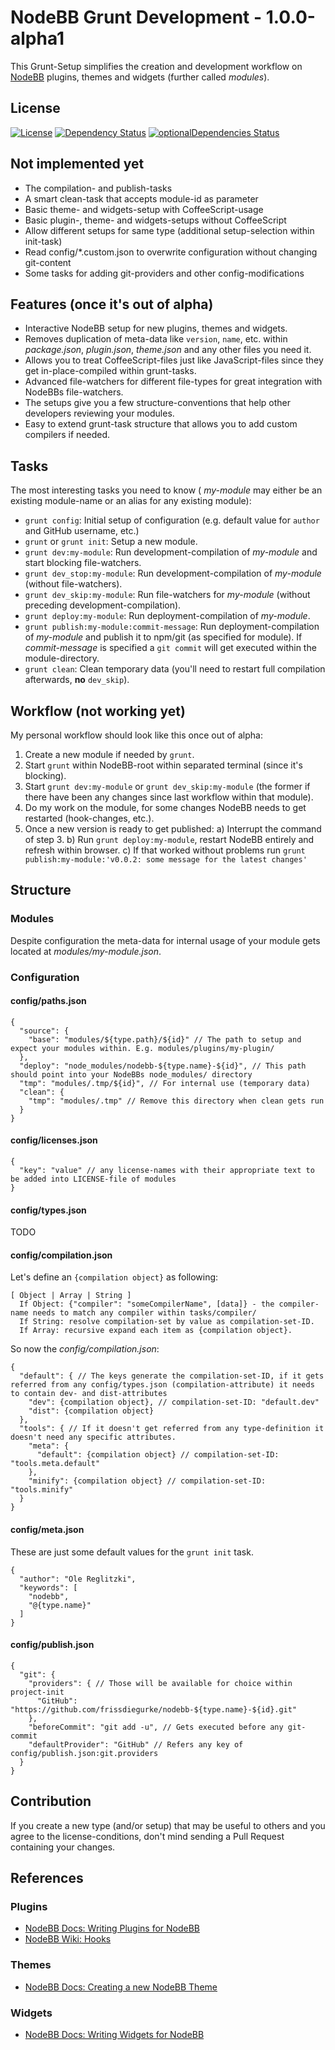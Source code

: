 # NodeBB Grunt Development - 1.0.0-alpha1

This Grunt-Setup simplifies the creation and development workflow on [NodeBB](https://nodebb.org/) plugins, themes and widgets (further called *modules*).

## License

[![License](https://img.shields.io/badge/license-MIT-blue.svg?style=flat)](LICENSE)
[![Dependency Status](https://david-dm.org/frissdiegurke/nodebb-grunt-development.svg)](https://david-dm.org/frissdiegurke/nodebb-grunt-development)
[![optionalDependencies Status](https://david-dm.org/frissdiegurke/nodebb-grunt-development/optional-status.svg)](https://david-dm.org/frissdiegurke/nodebb-grunt-development#info=optionalDependencies)

## Not implemented yet

 + The compilation- and publish-tasks
 + A smart clean-task that accepts module-id as parameter
 + Basic theme- and widgets-setup with CoffeeScript-usage
 + Basic plugin-, theme- and widgets-setups without CoffeeScript
 + Allow different setups for same type (additional setup-selection within init-task)
 + Read config/*.custom.json to overwrite configuration without changing git-content
 + Some tasks for adding git-providers and other config-modifications

## Features (once it's out of alpha)

 + Interactive NodeBB setup for new plugins, themes and widgets.
 + Removes duplication of meta-data like `version`, `name`, etc. within *package.json*, *plugin.json*, *theme.json* and any other files you need it.
 + Allows you to treat CoffeeScript-files just like JavaScript-files since they get in-place-compiled within grunt-tasks.
 + Advanced file-watchers for different file-types for great integration with NodeBBs file-watchers.
 + The setups give you a few structure-conventions that help other developers reviewing your modules.
 + Easy to extend grunt-task structure that allows you to add custom compilers if needed.

## Tasks

The most interesting tasks you need to know ( *my-module* may either be an existing module-name or an alias for any existing module):

 + `grunt config`: Initial setup of configuration (e.g. default value for `author` and GitHub username, etc.)
 + `grunt` or `grunt init`: Setup a new module.
 + `grunt dev:my-module`: Run development-compilation of *my-module* and start blocking file-watchers.
 + `grunt dev_stop:my-module`: Run development-compilation of *my-module* (without file-watchers).
 + `grunt dev_skip:my-module`: Run file-watchers for *my-module* (without preceding development-compilation).
 + `grunt deploy:my-module`: Run deployment-compilation of *my-module*.
 + `grunt publish:my-module:commit-message`: Run deployment-compilation of *my-module* and publish it to npm/git (as specified for module). If *commit-message* is specified a `git commit` will get executed within the module-directory.
 + `grunt clean`: Clean temporary data (you'll need to restart full compilation afterwards, **no** `dev_skip`).

## Workflow (not working yet)

My personal workflow should look like this once out of alpha:

 1. Create a new module if needed by `grunt`.
 2. Start `grunt` within NodeBB-root within separated terminal (since it's blocking).
 3. Start `grunt dev:my-module` or `grunt dev_skip:my-module` (the former if there have been any changes since last workflow within that module).
 4. Do my work on the module, for some changes NodeBB needs to get restarted (hook-changes, etc.).
 5. Once a new version is ready to get published:
   a) Interrupt the command of step 3.
   b) Run `grunt deploy:my-module`, restart NodeBB entirely and refresh within browser.
   c) If that worked without problems run `grunt publish:my-module:'v0.0.2: some message for the latest changes'`

## Structure

### Modules

Despite configuration the meta-data for internal usage of your module gets located at *modules/my-module.json*.

### Configuration

#### config/paths.json

    {
      "source": {
        "base": "modules/${type.path}/${id}" // The path to setup and expect your modules within. E.g. modules/plugins/my-plugin/
      },
      "deploy": "node_modules/nodebb-${type.name}-${id}", // This path should point into your NodeBBs node_modules/ directory
      "tmp": "modules/.tmp/${id}", // For internal use (temporary data)
      "clean": {
        "tmp": "modules/.tmp" // Remove this directory when clean gets run
      }
    }

#### config/licenses.json

    {
      "key": "value" // any license-names with their appropriate text to be added into LICENSE-file of modules
    }

#### config/types.json

TODO

#### config/compilation.json

Let's define an `{compilation object}` as following:

    [ Object | Array | String ]
      If Object: {"compiler": "someCompilerName", [data]} - the compiler-name needs to match any compiler within tasks/compiler/
      If String: resolve compilation-set by value as compilation-set-ID.
      If Array: recursive expand each item as {compilation object}.

So now the *config/compilation.json*:

    {
      "default": { // The keys generate the compilation-set-ID, if it gets referred from any config/types.json (compilation-attribute) it needs to contain dev- and dist-attributes
        "dev": {compilation object}, // compilation-set-ID: "default.dev"
        "dist": {compilation object}
      },
      "tools": { // If it doesn't get referred from any type-definition it doesn't need any specific attributes.
        "meta": {
          "default": {compilation object} // compilation-set-ID: "tools.meta.default"
        },
        "minify": {compilation object} // compilation-set-ID: "tools.minify"
      }
    }

#### config/meta.json

These are just some default values for the `grunt init` task.

    {
      "author": "Ole Reglitzki",
      "keywords": [
        "nodebb",
        "@{type.name}"
      ]
    }

#### config/publish.json

    {
      "git": {
        "providers": { // Those will be available for choice within project-init
          "GitHub": "https://github.com/frissdiegurke/nodebb-${type.name}-${id}.git"
        },
        "beforeCommit": "git add -u", // Gets executed before any git-commit
        "defaultProvider": "GitHub" // Refers any key of config/publish.json:git.providers
      }
    }

## Contribution

If you create a new type (and/or setup) that may be useful to others and you agree to the license-conditions, don't mind sending a Pull Request containing your changes.

## References

### Plugins

 + [NodeBB Docs: Writing Plugins for NodeBB](https://docs.nodebb.org/en/latest/plugins/create.html)
 + [NodeBB Wiki: Hooks](https://github.com/NodeBB/NodeBB/wiki/Hooks)

### Themes

 + [NodeBB Docs: Creating a new NodeBB Theme](https://docs.nodebb.org/en/latest/themes/create.html)

### Widgets

 + [NodeBB Docs: Writing Widgets for NodeBB](https://docs.nodebb.org/en/latest/widgets/create.html)
